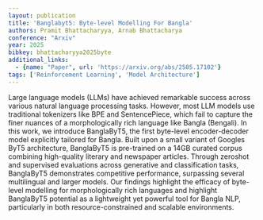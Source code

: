 ```yaml
---
layout: publication
title: 'Banglabyt5: Byte-level Modelling For Bangla'
authors: Pramit Bhattacharyya, Arnab Bhattacharya
conference: "Arxiv"
year: 2025
bibkey: bhattacharyya2025byte
additional_links:
  - {name: "Paper", url: 'https://arxiv.org/abs/2505.17102'}
tags: ['Reinforcement Learning', 'Model Architecture']
---
```

Large language models (LLMs) have achieved remarkable success across various natural language processing tasks. However, most LLM models use traditional tokenizers like BPE and SentencePiece, which fail to capture the finer nuances of a morphologically rich language like Bangla (Bengali). In this work, we introduce BanglaByT5, the first byte-level encoder-decoder model explicitly tailored for Bangla. Built upon a small variant of Googles ByT5 architecture, BanglaByT5 is pre-trained on a 14GB curated corpus combining high-quality literary and newspaper articles. Through zeroshot and supervised evaluations across generative and classification tasks, BanglaByT5 demonstrates competitive performance, surpassing several multilingual and larger models. Our findings highlight the efficacy of byte-level modelling for morphologically rich languages and highlight BanglaByT5 potential as a lightweight yet powerful tool for Bangla NLP, particularly in both resource-constrained and scalable environments.
